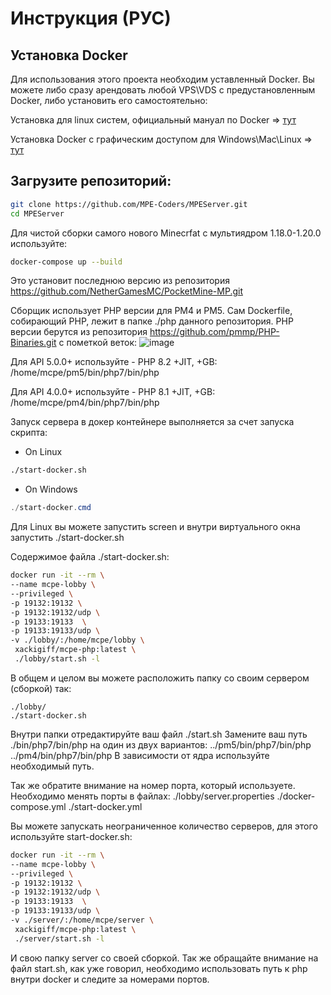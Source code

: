 # Инструкция (РУС)
## Установка Docker
Для использования этого проекта необходим уставленный Docker.
Вы можете либо сразу арендовать любой VPS\VDS с предустановленным Docker, либо установить его самостоятельно:

Установка для linux систем, официальный мануал по Docker => [тут](https://docs.docker.com/engine/install/)

Установка Docker с графическим доступом для Windows\Mac\Linux => [тут](https://docs.docker.com/get-docker/)

## Загрузите репозиторий:
```bash
git clone https://github.com/MPE-Coders/MPEServer.git
cd MPEServer
```

Для чистой сборки самого нового Minecrfat с мультиядром 1.18.0-1.20.0 используйте:

```bash
docker-compose up --build
```

Это установит последнюю версию из репозитория https://github.com/NetherGamesMC/PocketMine-MP.git

Сборщик использует PHP версии для PM4 и PM5.
Сам Dockerfile, собирающий PHP, лежит в папке ./php данного репозитория.
PHP версии берутся из репозитория https://github.com/pmmp/PHP-Binaries.git с пометкой веток:
![image](https://github.com/mpe-corp/MPEServer/assets/29034010/2932a6ea-3d95-4607-9497-dc2ae7a84127)

Для API 5.0.0+ используйте - PHP 8.2 +JIT, +GB:
/home/mcpe/pm5/bin/php7/bin/php

Для API 4.0.0+ используйте - PHP 8.1 +JIT, +GB:
/home/mcpe/pm4/bin/php7/bin/php

Запуск сервера в докер контейнере выполняется за счет запуска скрипта:
 - On Linux
```bash
./start-docker.sh
```
- On Windows
```powershell
./start-docker.cmd
```

Для Linux вы можете запустить screen и внутри виртуального окна запустить ./start-docker.sh

Содержимое файла ./start-docker.sh:
```bash
docker run -it --rm \
--name mcpe-lobby \
--privileged \
-p 19132:19132 \
-p 19132:19132/udp \
-p 19133:19133  \
-p 19133:19133/udp \
-v ./lobby/:/home/mcpe/lobby \
 xackigiff/mcpe-php:latest \
 ./lobby/start.sh -l
```

В общем и целом вы можете расположить папку со своим сервером (сборкой) так:
```
./lobby/
./start-docker.sh
```
Внутри папки отредактируйте ваш файл ./start.sh
Замените ваш путь ./bin/php7/bin/php на один из двух вариантов:
../pm5/bin/php7/bin/php
../pm4/bin/php7/bin/php
В зависимости от ядра используйте необходимый путь.

Так же обратите внимание на номер порта, который используете.
Необходимо менять порты в файлах:
./lobby/server.properties
./docker-compose.yml
./start-docker.yml

Вы можете запускать неограниченное количество серверов, для этого используйте start-docker.sh:
```bash
docker run -it --rm \
--name mcpe-lobby \
--privileged \
-p 19132:19132 \
-p 19132:19132/udp \
-p 19133:19133  \
-p 19133:19133/udp \
-v ./server/:/home/mcpe/server \
 xackigiff/mcpe-php:latest \
 ./server/start.sh -l
```
И свою папку server со своей сборкой. Так же обращайте внимание на файл start.sh, как уже говорил, необходимо использовать путь к php внутри docker и следите за номерами портов.
